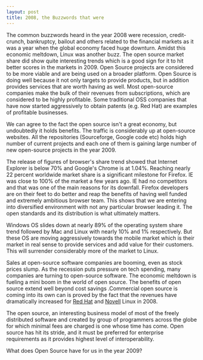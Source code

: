 ```yaml
---
layout: post
title: 2008, the Buzzwords that were
---
```


The common buzzwords heard in the year 2008 were recession, credit-crunch, bankruptcy, bailout and others related to the financial markets as it was a year when the global economy faced huge downturn. Amidst this economic meltdown, Linux was another buzz. The open source market share did show quite interesting trends which is a good sign for it to hit better scores in the markets in 2009. Open Source projects are considered to be more viable and are being used on a broader platform. Open Source is doing well because it  not only targets to provide products, but in addition provides services that are worth having as well. Most open-source companies make the bulk of their revenues from subscriptions, which are considered to be highly profitable.  Some traditional OSS companies that have now started aggressively to obtain patents (e.g. Red Hat) are examples of profitable businesses.

We can agree to the fact the open source isn't a great economy, but undoubtedly it holds benefits. The traffic is considerably up at open-source websites. All the repositories (Sourceforge, Google code etc) holds high number of current projects and each one of them is gaining large number of new open-source projects in the year 2009.

The release of figures of browser's share trend showed that Internet Explorer is below 70% and Google's Chrome is at 1.04%. Reaching nearly 22 percent worldwide market share is a significant milestone for Firefox. IE was close to 100% of the market a few years ago. IE had no competitors and that was one of the main reasons for its downfall. Firefox developers are on their feet to do better and reap the benefits of having well funded and extremely ambitious browser team. This shows that we are entering into diversified environment with not any particular browser leading it. The open standards and its distribution is what ultimately matters.

Windows OS slides down at nearly 89% of the operating system share trend followed by Mac and Linux with nearly 10% and 1% respectively. But these OS are moving aggressively towards the mobile market which is their market in real sense to provide services and add value for their customers. This will surrender considerably more of the market to Linux.

Sales at open-source software companies are booming, even as stock prices slump. As the recession puts pressure on tech spending, many companies are turning to open-source software. The economic meltdown is fueling a mini boom in the world of open source. The benefits of open source extend well beyond cost savings .Commercial open source is coming into its own can is proved by the fact that the revenues have dramatically increased for <a href="http://news.cnet.com/8301-13505_3-10128256-16.html">Red Hat</a> and <a href="http://news.cnet.com/8301-13505_3-10113863-16.html">Novell</a> Linux in 2008.

The open source, an interesting business model of most of the freely distributed software and created by group of programmers across the globe for which minimal fees are charged is one whose time has come. Open source has hit its stride, and it must be preferred for enterprise requirements as it provides highest level of interoperability.

What does Open Source have for us in the year 2009?
